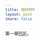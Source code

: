 ```yaml
---
title: 临时PDF
layout: post
share: false
---
```


第一章[PDF](https://exacity.github.io/deeplearningbook-chinese/pdfs/dlbook_chapter1.pdf)。
